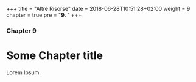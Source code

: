 +++
title = "Altre Risorse"
date = 2018-06-28T10:51:28+02:00
weight = 9
chapter = true
pre = "<b>9. </b>"
+++

### Chapter 9

# Some Chapter title

Lorem Ipsum.